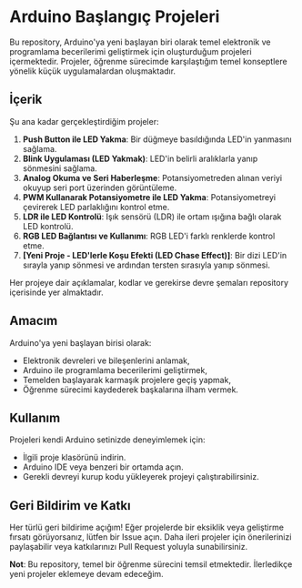 # Arduino Başlangıç Projeleri
Bu repository, Arduino'ya yeni başlayan biri olarak temel elektronik ve programlama becerilerimi geliştirmek için oluşturduğum projeleri içermektedir. Projeler, öğrenme sürecimde karşılaştığım temel konseptlere yönelik küçük uygulamalardan oluşmaktadır.

## İçerik
Şu ana kadar gerçekleştirdiğim projeler:

1. **Push Button ile LED Yakma**: Bir düğmeye basıldığında LED'in yanmasını sağlama.
2. **Blink Uygulaması (LED Yakmak)**: LED'in belirli aralıklarla yanıp sönmesini sağlama.
3. **Analog Okuma ve Seri Haberleşme**: Potansiyometreden alınan veriyi okuyup seri port üzerinden görüntüleme.
4. **PWM Kullanarak Potansiyometre ile LED Yakma**: Potansiyometreyi çevirerek LED parlaklığını kontrol etme.
5. **LDR ile LED Kontrolü**: Işık sensörü (LDR) ile ortam ışığına bağlı olarak LED kontrolü.
6. **RGB LED Bağlantısı ve Kullanımı**: RGB LED'i farklı renklerde kontrol etme.
7. **[Yeni Proje - LED'lerle Koşu Efekti (LED Chase Effect)]**: Bir dizi LED'in sırayla yanıp sönmesi ve ardından tersten sırasıyla yanıp sönmesi.

Her projeye dair açıklamalar, kodlar ve gerekirse devre şemaları repository içerisinde yer almaktadır.

## Amacım
Arduino'ya yeni başlayan birisi olarak:

- Elektronik devreleri ve bileşenlerini anlamak,
- Arduino ile programlama becerilerimi geliştirmek,
- Temelden başlayarak karmaşık projelere geçiş yapmak,
- Öğrenme sürecimi kaydederek başkalarına ilham vermek.

## Kullanım
Projeleri kendi Arduino setinizde deneyimlemek için:

- İlgili proje klasörünü indirin.
- Arduino IDE veya benzeri bir ortamda açın.
- Gerekli devreyi kurup kodu yükleyerek projeyi çalıştırabilirsiniz.

## Geri Bildirim ve Katkı
Her türlü geri bildirime açığım! Eğer projelerde bir eksiklik veya geliştirme fırsatı görüyorsanız, lütfen bir Issue açın. Daha ileri projeler için önerilerinizi paylaşabilir veya katkılarınızı Pull Request yoluyla sunabilirsiniz.

**Not**: Bu repository, temel bir öğrenme sürecini temsil etmektedir. İlerledikçe yeni projeler eklemeye devam edeceğim.
